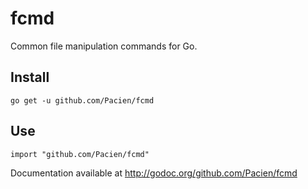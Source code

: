 fcmd
====

Common file manipulation commands for Go.

Install
-------

    go get -u github.com/Pacien/fcmd

Use
---

    import "github.com/Pacien/fcmd"


Documentation available at http://godoc.org/github.com/Pacien/fcmd

